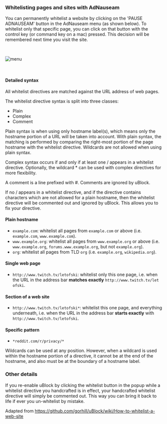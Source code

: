 ### Whitelisting pages and sites with AdNauseam 

You can permanently whitelist a website by clicking on the 'PAUSE ADNAUSEAM' button in the AdNauseam menu (as shown below). To whitelist only that specific page, you can click on that button with the control key (or command key on a mac) pressed. This decision will be remembered next time you visit the site.

&nbsp;

![menu](https://raw.githubusercontent.com/dhowe/AdNauseam/gh-pages/img/pause-adnauseam.png)

&nbsp;


#### Detailed syntax

All whitelist directives are matched against the URL address of web pages.

The whitelist directive syntax is split into three classes:

- Plain
- Complex
- Comment

Plain syntax is when using only hostname label(s), which means only the hostname portion of a URL will be taken into account. With plain syntax, the matching is performed by comparing the right-most portion of the page hostname with the whitelist directive. Wildcards are not allowed when using plain syntax.

Complex syntax occurs if and only if at least one / appears in a whitelist directive. Optionally, the wildcard * can be used with complex directives for more flexibility.

A comment is a line prefixed with #. Comments are ignored by uBlock.

If no / appears in a whitelist directive, and if the directive contains characters which are not allowed for a plain hostname, then the whitelist directive will be commented out and ignored by uBlock. This allows you to fix your directive.


#### Plain hostname
- `example.com`: whitelist all pages from `example.com` or above (i.e. `example.com`, `www.example.com`).
- `www.example.org`: whitelist all pages from `www.example.org` or above (i.e. `www.example.org`, `forums.www.example.org`, but not `example.org`).
- `org`: whitelist all pages from TLD `org` (i.e. `example.org`, `wikipedia.org`).

#### Single web page
- `http://www.twitch.tv/letofski`: whitelist only this one page, i.e. when the URL in the address bar **matches exactly** `http://www.twitch.tv/let
ofski`.

#### Section of a web site

 - `http://www.twitch.tv/letofski*`: whitelist this one page, and everything underneath, i.e. when the URL in the address bar **starts exactly** with `http://www.twitch.tv/letofski`.

#### Specific pattern

- `*reddit.com/r/privacy/*`

Wildcards can be used at any position. However, when a wildcard is used within the hostname portion of a directive, it cannot be at the end of the hostname, and also must be at the boundary of a hostname label.

### Other details

If you re-enable uBlock by clicking the whitelist button in the popup while a whitelist directive you handcrafted is in effect, your handcrafted whitelist directive will simply be commented out. This way you can bring it back to life if ever you un-whitelist by mistake.


Adapted from https://github.com/gorhill/uBlock/wiki/How-to-whitelist-a-web-site